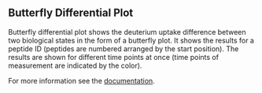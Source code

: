 ## Butterfly Differential Plot

Butterfly differential plot shows the deuterium uptake difference between two biological states in the form of a butterfly plot. It shows the results for a peptide ID (peptides are numbered arranged by the start position). The results are shown for different time points at once (time points of measurement are indicated by the color).

For more information see the [documentation](https://hadexversum.github.io/HaDeX/articles/visualization.html#butterfly-differential-plot-1).
